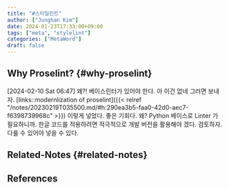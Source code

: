 ```yaml
---
title: "#스타일린트"
author: ["Junghan Kim"]
date: 2024-01-23T17:33:00+09:00
tags: ["meta", "stylelint"]
categories: ["MetaWord"]
draft: false
---
```


## Why Proselint? {#why-proselint}

<span class="timestamp-wrapper"><span class="timestamp">[2024-02-10 Sat 06:47] </span></span> 왜?! 베이스린터가 있어야 한다. 아 이건 없네 그러면 보내자. [links::modernlization of proselint]({{< relref "/notes/20230219T035500.md/#h:290ea3b5-faa0-42d0-aec7-f6398739968c" >}}) 이렇게 넣었다. 좋은 기회다. 왜? Python 베이스로 Linter 가 필요하니까. 한글 코드를 적용하려면 적극적으로 개발 버전을 활용해야 겠다. 검토하자. 다룰 수 있어야 넣을 수 있다.


## Related-Notes {#related-notes}

## References

<style>.csl-entry{text-indent: -1.5em; margin-left: 1.5em;}</style><div class="csl-bib-body">
</div>
